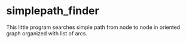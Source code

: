 # simplepath_finder

This little program searches simple path from node to node in oriented graph organized with list of arcs.
